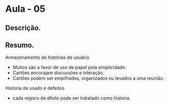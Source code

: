 
# Aula - 05

## Descrição.


## Resumo.
Armazenamento de histórias de usuário
  - Muitos são a favor de uso de papel pela simplicidade.
  - Cartões encorajam discussões e interação.
  - Cartões podem ser empilhados, organizados ou levados a uma reunião.

Historia de usado e defeitos
  - cada regisro de dfeito pode ser tratatado como historia.